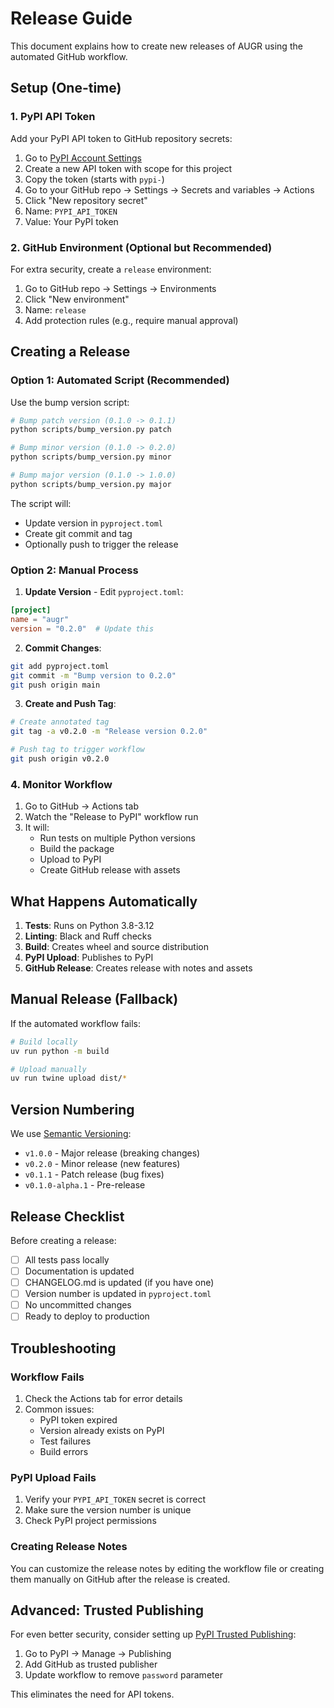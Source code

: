 # Release Guide

This document explains how to create new releases of AUGR using the automated GitHub workflow.

## Setup (One-time)

### 1. PyPI API Token

Add your PyPI API token to GitHub repository secrets:

1. Go to [PyPI Account Settings](https://pypi.org/manage/account/token/)
2. Create a new API token with scope for this project
3. Copy the token (starts with `pypi-`)
4. Go to your GitHub repo → Settings → Secrets and variables → Actions
5. Click "New repository secret"
6. Name: `PYPI_API_TOKEN`
7. Value: Your PyPI token

### 2. GitHub Environment (Optional but Recommended)

For extra security, create a `release` environment:

1. Go to GitHub repo → Settings → Environments
2. Click "New environment"
3. Name: `release`
4. Add protection rules (e.g., require manual approval)

## Creating a Release

### Option 1: Automated Script (Recommended)

Use the bump version script:

```bash
# Bump patch version (0.1.0 -> 0.1.1)
python scripts/bump_version.py patch

# Bump minor version (0.1.0 -> 0.2.0)
python scripts/bump_version.py minor

# Bump major version (0.1.0 -> 1.0.0)
python scripts/bump_version.py major
```

The script will:
- Update version in `pyproject.toml`
- Create git commit and tag
- Optionally push to trigger the release

### Option 2: Manual Process

1. **Update Version** - Edit `pyproject.toml`:

```toml
[project]
name = "augr"
version = "0.2.0"  # Update this
```

2. **Commit Changes**:

```bash
git add pyproject.toml
git commit -m "Bump version to 0.2.0"
git push origin main
```

3. **Create and Push Tag**:

```bash
# Create annotated tag
git tag -a v0.2.0 -m "Release version 0.2.0"

# Push tag to trigger workflow
git push origin v0.2.0
```

### 4. Monitor Workflow

1. Go to GitHub → Actions tab
2. Watch the "Release to PyPI" workflow run
3. It will:
   - Run tests on multiple Python versions
   - Build the package
   - Upload to PyPI
   - Create GitHub release with assets

## What Happens Automatically

1. **Tests**: Runs on Python 3.8-3.12
2. **Linting**: Black and Ruff checks
3. **Build**: Creates wheel and source distribution
4. **PyPI Upload**: Publishes to PyPI
5. **GitHub Release**: Creates release with notes and assets

## Manual Release (Fallback)

If the automated workflow fails:

```bash
# Build locally
uv run python -m build

# Upload manually
uv run twine upload dist/*
```

## Version Numbering

We use [Semantic Versioning](https://semver.org/):

- `v1.0.0` - Major release (breaking changes)
- `v0.2.0` - Minor release (new features)
- `v0.1.1` - Patch release (bug fixes)
- `v0.1.0-alpha.1` - Pre-release

## Release Checklist

Before creating a release:

- [ ] All tests pass locally
- [ ] Documentation is updated
- [ ] CHANGELOG.md is updated (if you have one)
- [ ] Version number is updated in `pyproject.toml`
- [ ] No uncommitted changes
- [ ] Ready to deploy to production

## Troubleshooting

### Workflow Fails

1. Check the Actions tab for error details
2. Common issues:
   - PyPI token expired
   - Version already exists on PyPI
   - Test failures
   - Build errors

### PyPI Upload Fails

1. Verify your `PYPI_API_TOKEN` secret is correct
2. Make sure the version number is unique
3. Check PyPI project permissions

### Creating Release Notes

You can customize the release notes by editing the workflow file or creating them manually on GitHub after the release is created.

## Advanced: Trusted Publishing

For even better security, consider setting up [PyPI Trusted Publishing](https://docs.pypi.org/trusted-publishers/):

1. Go to PyPI → Manage → Publishing
2. Add GitHub as trusted publisher
3. Update workflow to remove `password` parameter

This eliminates the need for API tokens. 